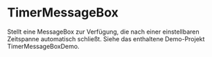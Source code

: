 # TimerMessageBox
Stellt eine MessageBox zur Verfügung, die nach einer einstellbaren Zeitspanne automatisch schließt.
Siehe das enthaltene Demo-Projekt TimerMessageBoxDemo.
